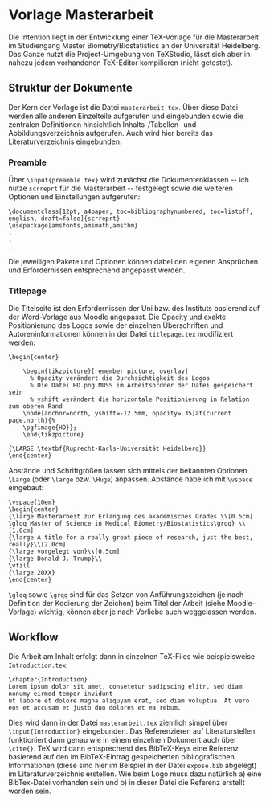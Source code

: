 # Vorlage Masterarbeit
Die Intention liegt in der Entwicklung einer TeX-Vorlage für die Masterarbeit im Studiengang Master Biometry/Biostatistics an der Universität Heidelberg. Das Ganze nutzt die Project-Umgebung von TeXStudio, lässt sich aber in nahezu jedem vorhandenen TeX-Editor kompilieren (nicht getestet). 

## Struktur der Dokumente
Der Kern der Vorlage ist die Datei `masterarbeit.tex`. Über diese Datei werden alle anderen Einzelteile aufgerufen und eingebunden sowie die zentralen Definitionen hinsichtlich Inhalts-/Tabellen- und Abbildungsverzeichnis aufgerufen. Auch wird hier bereits das Literaturverzeichnis eingebunden. 

### Preamble
Über `\input{preamble.tex}` wird zunächst die Dokumentenklassen -- ich nutze `scrreprt` für die Masterarbeit --  festgelegt sowie die weiteren Optionen und Einstellungen aufgerufen:
```
\documentclass[12pt, a4paper, toc=bibliographynumbered, toc=listoff, english, draft=false]{scrreprt}
\usepackage[amsfonts,amsmath,amsthm}
.
.
.
```
Die jeweiligen Pakete und Optionen können dabei den eigenen Ansprüchen und Erfordernissen entsprechend angepasst werden. 

### Titlepage
Die Titelseite ist den Erfordernissen der Uni bzw. des Instituts basierend auf der Word-Vorlage aus Moodle angepasst. Die Opacity und exakte Positionierung des Logos sowie der einzelnen Überschriften und Autoreninformationen können in der Datei `titlepage.tex` modifiziert werden: 
```
\begin{center}

	\begin{tikzpicture}[remember picture, overlay]
      % Opacity verändert die Durchsichtigkeit des Logos
      % Die Datei HD.png MUSS im Arbeitsordner der Datei gespeichert sein
      % yshift verändert die horizontale Positionierung in Relation zum oberen Rand
	\node[anchor=north, yshift=-12.5mm, opacity=.35]at(current page.north){%
	\pgfimage{HD}};
	\end{tikzpicture}
	
{\LARGE \textbf{Ruprecht-Karls-Universität Heidelberg}}
\end{center}
```
Abstände und Schriftgrößen lassen sich mittels der bekannten Optionen `\Large` (oder `\large` bzw. `\Huge`) anpassen. Abstände habe ich mit `\vspace` eingebaut:
```
\vspace{10em}
\begin{center}
{\large Masterarbeit zur Erlangung des akademisches Grades \\[0.5cm]
\glqq Master of Science in Medical Biometry/Biostatistics\grqq} \\[1.0cm]
{\large A title for a really great piece of research, just the best, really}\\[2.0cm]
{\large vorgelegt von}\\[0.5cm]
{\large Donald J. Trump}\\
\vfill
{\large 20XX}
\end{center}
```
`\glqq` sowie `\grqq` sind für das Setzen von Anführungszeichen (je nach Definition der Kodierung der Zeichen) beim Titel der Arbeit (siehe Moodle-Vorlage) wichtig, können aber je nach Vorliebe auch weggelassen werden.

## Workflow
Die Arbeit am Inhalt erfolgt dann in einzelnen TeX-Files wie beispielsweise `Introduction.tex`:
```
\chapter{Introduction}
Lorem ipsum dolor sit amet, consetetur sadipscing elitr, sed diam nonumy eirmod tempor invidunt 
ut labore et dolore magna aliquyam erat, sed diam voluptua. At vero eos et accusam et justo duo dolores et ea rebum. 
```
Dies wird dann in der Datei `masterarbeit.tex` ziemlich simpel über `\input{Introduction}` eingebunden. Das Referenzieren auf Literaturstellen funktioniert dann genau wie in einem einzelnen Dokument auch über `\cite{}`. TeX wird dann entsprechend des BibTeX-Keys eine Referenz basierend auf den im BibTeX-Eintrag gespeicherten bibliografischen Informationen (diese sind hier im Beispiel in der Datei `expose.bib` abgelegt) im Literaturverzeichnis erstellen. Wie beim Logo muss dazu natürlich a) eine BibTex-Datei vorhanden sein und b) in dieser Datei die Referenz erstellt worden sein. 
